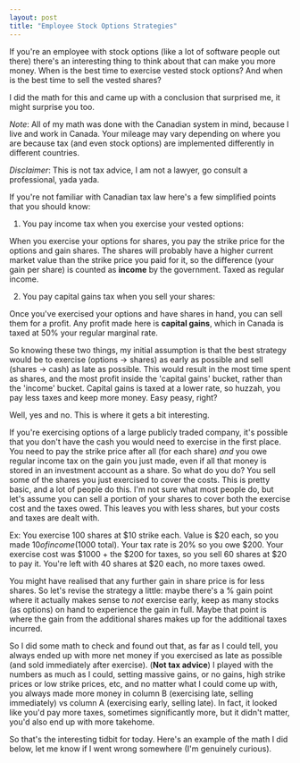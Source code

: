 ```yaml
---
layout: post
title: "Employee Stock Options Strategies"
---
```


If you're an employee with stock options (like a lot of software people out there) there's an interesting thing to think about that can make you more money. When is the best time to exercise vested stock options? And when is the best time to sell the vested shares?

I did the math for this and came up with a conclusion that surprised me, it might surprise you too.

*Note*: All of my math was done with the Canadian system in mind, because I live and work in Canada. Your mileage may vary depending on where you are because tax (and even stock options) are implemented differently in different countries.

*Disclaimer*: This is not tax advice, I am not a lawyer, go consult a professional, yada yada.

If you're not familiar with Canadian tax law here's a few simplified points that you should know:
1. You pay income tax when you exercise your vested options:

When you exercise your options for shares, you pay the strike price for the options and gain shares. The shares will probably have a higher current market value than the strike price you paid for it, so the difference (your gain per share) is counted as **income** by the government. Taxed as regular income.

2. You pay capital gains tax when you sell your shares:

Once you've exercised your options and have shares in hand, you can sell them for a profit. Any profit made here is **capital gains**, which in Canada is taxed at 50% your regular marginal rate.

So knowing these two things, my initial assumption is that the best strategy would be to exercise (options -> shares) as early as possible and sell (shares -> cash) as late as possible. This would result in the most time spent as shares, and the most profit inside the 'capital gains' bucket, rather than the 'income' bucket. Capital gains is taxed at a lower rate, so huzzah, you pay less taxes and keep more money. Easy peasy, right?

Well, yes and no. This is where it gets a bit interesting.

If you're exercising options of a large publicly traded company, it's possible that you don't have the cash you would need to exercise in the first place. You need to pay the strike price after all (for each share) *and* you owe regular income tax on the gain you just made, even if all that money is stored in an investment account as a share. So what do you do? You sell some of the shares you just exercised to cover the costs. This is pretty basic, and a lot of people do this. I'm not sure what most people do, but let's assume you can sell a portion of your shares to cover both the exercise cost and the taxes owed. This leaves you with less shares, but your costs and taxes are dealt with.

Ex: You exercise 100 shares at $10 strike each. Value is $20 each, so you made $10 of income ($1000 total). Your tax rate is 20% so you owe $200. Your exercise cost was $1000 + the $200 for taxes, so you sell 60 shares at $20 to pay it. You're left with 40 shares at $20 each, no more taxes owed.

You might have realised that any further gain in share price is for less shares. So let's revise the strategy a little: maybe there's a % gain point where it actually makes sense to *not* exercise early, keep as many stocks (as options) on hand to experience the gain in full. Maybe that point is where the gain from the additional shares makes up for the additional taxes incurred.

So I did some math to check and found out that, as far as I could tell, you always ended up with more net money if you exercised as late as possible (and sold immediately after exercise). (**Not tax advice**) I played with the numbers as much as I could, setting massive gains, or no gains, high strike prices or low strike prices, etc, and no matter what I could come up with, you always made more money in column B (exercising late, selling immediately) vs column A (exercising early, selling late). In fact, it looked like you'd pay more taxes, sometimes significantly more, but it didn't matter, you'd also end up with more takehome.

So that's the interesting tidbit for today. Here's an example of the math I did below, let me know if I went wrong somewhere (I'm genuinely curious).
